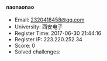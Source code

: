 #### naonaonao  

* Email: 2320418458@qq.com  
* University: 西安电子  
* Register Time: 2017-06-30 21:44:16  
* Register IP: 223.220.252.34  
* Score: 0  
* Solved challenges: 

